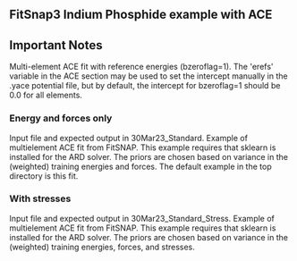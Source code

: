 ## FitSnap3 Indium Phosphide example with ACE

## Important Notes
Multi-element ACE fit with reference energies (bzeroflag=1).
The 'erefs' variable in the ACE section may be used to set 
the intercept manually in the .yace potential file, but by
default, the intercept for bzeroflag=1 should be 0.0 for all
elements.

### Energy and forces only
Input file and expected output in 30Mar23_Standard.
Example of multielement ACE fit from FitSNAP. This example
requires that sklearn is installed for the ARD solver. The
priors are chosen based on variance in the (weighted)
training energies and forces. The default example in the
top directory is this fit.

### With stresses
Input file and expected output in 30Mar23_Standard_Stress.
Example of multielement ACE fit from FitSNAP. This example
requires that sklearn is installed for the ARD solver. The
priors are chosen based on variance in the (weighted)
training energies, forces, and stresses. 
